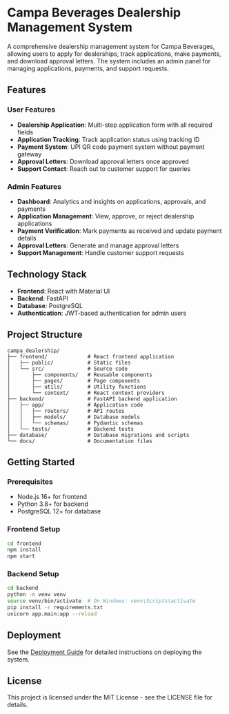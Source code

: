 # Campa Beverages Dealership Management System

A comprehensive dealership management system for Campa Beverages, allowing users to apply for dealerships, track applications, make payments, and download approval letters. The system includes an admin panel for managing applications, payments, and support requests.

## Features

### User Features
- **Dealership Application**: Multi-step application form with all required fields
- **Application Tracking**: Track application status using tracking ID
- **Payment System**: UPI QR code payment system without payment gateway
- **Approval Letters**: Download approval letters once approved
- **Support Contact**: Reach out to customer support for queries

### Admin Features
- **Dashboard**: Analytics and insights on applications, approvals, and payments
- **Application Management**: View, approve, or reject dealership applications
- **Payment Verification**: Mark payments as received and update payment details
- **Approval Letters**: Generate and manage approval letters
- **Support Management**: Handle customer support requests

## Technology Stack

- **Frontend**: React with Material UI
- **Backend**: FastAPI
- **Database**: PostgreSQL
- **Authentication**: JWT-based authentication for admin users

## Project Structure

```
campa_dealership/
├── frontend/             # React frontend application
│   ├── public/           # Static files
│   └── src/              # Source code
│       ├── components/   # Reusable components
│       ├── pages/        # Page components
│       ├── utils/        # Utility functions
│       └── context/      # React context providers
├── backend/              # FastAPI backend application
│   ├── app/              # Application code
│   │   ├── routers/      # API routes
│   │   ├── models/       # Database models
│   │   └── schemas/      # Pydantic schemas
│   └── tests/            # Backend tests
├── database/             # Database migrations and scripts
└── docs/                 # Documentation files
```

## Getting Started

### Prerequisites
- Node.js 16+ for frontend
- Python 3.8+ for backend
- PostgreSQL 12+ for database

### Frontend Setup
```bash
cd frontend
npm install
npm start
```

### Backend Setup
```bash
cd backend
python -m venv venv
source venv/bin/activate  # On Windows: venv\Scripts\activate
pip install -r requirements.txt
uvicorn app.main:app --reload
```

## Deployment

See the [Deployment Guide](./docs/deployment_guide.md) for detailed instructions on deploying the system.

## License

This project is licensed under the MIT License - see the LICENSE file for details.
